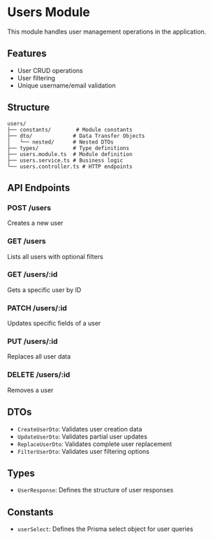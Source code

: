 # Users Module

This module handles user management operations in the application.

## Features

- User CRUD operations
- User filtering
- Unique username/email validation

## Structure

```
users/
├── constants/        # Module constants
├── dto/             # Data Transfer Objects
│   └── nested/      # Nested DTOs
├── types/           # Type definitions
├── users.module.ts  # Module definition
├── users.service.ts # Business logic
└── users.controller.ts # HTTP endpoints
```

## API Endpoints

### POST /users
Creates a new user

### GET /users
Lists all users with optional filters

### GET /users/:id
Gets a specific user by ID

### PATCH /users/:id
Updates specific fields of a user

### PUT /users/:id
Replaces all user data

### DELETE /users/:id
Removes a user

## DTOs

- `CreateUserDto`: Validates user creation data
- `UpdateUserDto`: Validates partial user updates
- `ReplaceUserDto`: Validates complete user replacement
- `FilterUserDto`: Validates user filtering options

## Types

- `UserResponse`: Defines the structure of user responses

## Constants

- `userSelect`: Defines the Prisma select object for user queries 